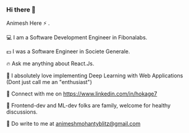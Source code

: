 ### Hi there 👋

Animesh Here :zap: .

:computer: I am a Software Development Engineer in Fibonalabs.

:dollar: I was a Software Engineer in Societe Generale.

:fire: Ask me anything about React.Js.

:apple: I absolutely love implementing Deep Learning with Web Applications (Dont just call me an "enthusiast")

:metal: Connect with me on https://www.linkedin.com/in/hokage7

:muscle: Frontend-dev and ML-dev folks are family, welcome for healthy discussions.

:email: Do write to me at animeshmohantyblitz@gmail.com





<!--
**animeshmohanty/animeshmohanty** is a ✨ _special_ ✨ repository because its `README.md` (this file) appears on your GitHub profile.

Here are some ideas to get you started:

- 🔭 I’m currently working on ...
- 🌱 I’m currently learning ...
- 👯 I’m looking to collaborate on ...
- 🤔 I’m looking for help with ...
- 💬 Ask me about ...
- 📫 How to reach me: ...
- 😄 Pronouns: ...
- ⚡ Fun fact: ...
-->

